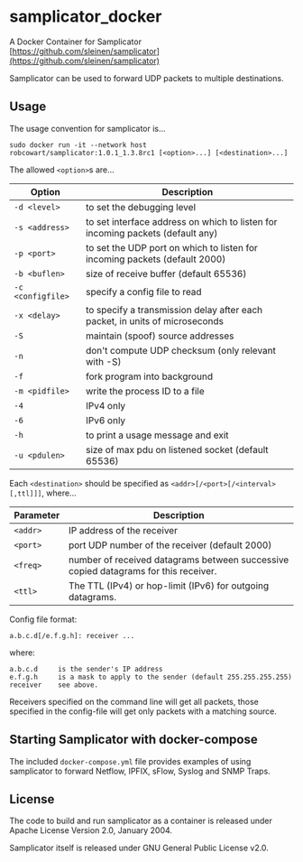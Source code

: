# samplicator_docker

A Docker Container for Samplicator [https://github.com/sleinen/samplicator](https://github.com/sleinen/samplicator)

Samplicator can be used to forward UDP packets to multiple destinations.

## Usage

The usage convention for samplicator is...

```shell
sudo docker run -it --network host robcowart/samplicator:1.0.1_1.3.8rc1 [<option>...] [<destination>...]
```

The allowed `<option>`s are...

Option | Description
---|---
`-d <level>` | to set the debugging level
`-s <address>` | to set interface address on which to listen for incoming packets (default any)
`-p <port>` | to set the UDP port on which to listen for incoming packets (default 2000)
`-b <buflen>` | size of receive buffer (default 65536)
`-c <configfile>` | specify a config file to read
`-x <delay>` | to specify a transmission delay after each packet, in units of	microseconds
`-S` | maintain (spoof) source addresses
`-n` | don't compute UDP checksum (only relevant with -S)
`-f` | fork program into background
`-m <pidfile>` | write the process ID to a file
`-4` | IPv4 only
`-6` | IPv6 only
`-h` | to print a usage message and exit
`-u <pdulen>` | size of max pdu on listened socket (default 65536)

Each `<destination>` should be specified as `<addr>[/<port>[/<interval>[,ttl]]]`, where...

Parameter | Description
---|---
`<addr>` | IP address of the receiver
`<port>` | port UDP number of the receiver (default 2000)
`<freq>` | number of received datagrams between successive copied datagrams for this receiver.
`<ttl>` | The TTL (IPv4) or hop-limit (IPv6) for outgoing datagrams.

Config file format:

```text
a.b.c.d[/e.f.g.h]: receiver ...
```

where:

```text
a.b.c.d     is the sender's IP address
e.f.g.h     is a mask to apply to the sender (default 255.255.255.255)
receiver    see above.
```

Receivers specified on the command line will get all packets, those
specified in the config-file will get only packets with a matching
source.

## Starting Samplicator with docker-compose

The included `docker-compose.yml` file provides examples of using samplicator to forward Netflow, IPFIX, sFlow, Syslog and SNMP Traps.

## License

The code to build and run samplicator as a container is released under Apache License Version 2.0, January 2004.

Samplicator itself is released under GNU General Public License v2.0.
